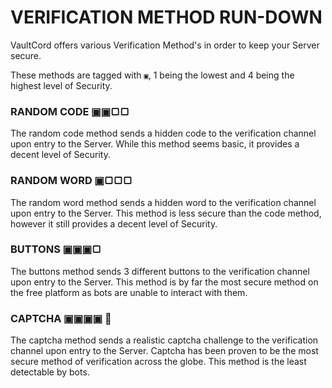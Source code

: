 # VERIFICATION METHOD RUN-DOWN
VaultCord offers various Verification Method's in order to keep your Server secure.

These methods are tagged with `▣`, 1 being the lowest and 4 being the highest level of Security.
### RANDOM CODE ▣▣▢▢
The random code method sends a hidden code to the verification channel upon entry to the Server.
While this method seems basic, it provides a decent level of Security.
### RANDOM WORD ▣▢▢▢
The random word method sends a hidden word to the verification channel upon entry to the Server.
This method is less secure than the code method, however it still provides a decent level of Security.
### BUTTONS ▣▣▣▢
The buttons method sends 3 different buttons to the verification channel upon entry to the Server.
This method is by far the most secure method on the free platform as bots are unable to interact with them.
### CAPTCHA ▣▣▣▣ 🌟
The captcha method sends a realistic captcha challenge to the verification channel upon entry to the Server.
Captcha has been proven to be the most secure method of verification across the globe.
This method is the least detectable by bots.
